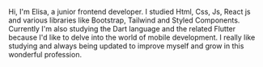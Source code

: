 Hi, I'm Elisa, a junior frontend developer. I studied Html, Css, Js, React js and various libraries like Bootstrap, Tailwind and Styled Components. Currently I'm also studying the Dart language and the related Flutter because I'd like to delve into the world of mobile development. I really like studying and always being updated to improve myself and grow in this wonderful profession.

